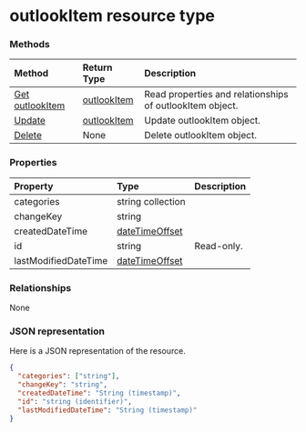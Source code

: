 # outlookItem resource type




### Methods

| Method		   | Return Type	|Description|
|:---------------|:--------|:----------|
|[Get outlookItem](../api/outlookitem_get.md) | [outlookItem](outlookitem.md) |Read properties and relationships of outlookItem object.|
|[Update](../api/outlookitem_update.md) | [outlookItem](outlookitem.md)	|Update outlookItem object. |
|[Delete](../api/outlookitem_delete.md) | None |Delete outlookItem object. |

### Properties
| Property	   | Type	|Description|
|:---------------|:--------|:----------|
|categories|string collection||
|changeKey|string||
|createdDateTime|[dateTimeOffset](datetimeoffset.md)||
|id|string| Read-only.|
|lastModifiedDateTime|[dateTimeOffset](datetimeoffset.md)||

### Relationships
None


### JSON representation

Here is a JSON representation of the resource.

<!-- {
  "blockType": "resource",
  "optionalProperties": [

  ],
  "@odata.type": "microsoft.graph.outlookitem"
}-->

```json
{
  "categories": ["string"],
  "changeKey": "string",
  "createdDateTime": "String (timestamp)",
  "id": "string (identifier)",
  "lastModifiedDateTime": "String (timestamp)"
}

```

<!-- uuid: 8fcb5dbc-d5aa-4681-8e31-b001d5168d79
2015-10-25 14:57:30 UTC -->
<!-- {
  "type": "#page.annotation",
  "description": "outlookItem resource",
  "keywords": "",
  "section": "documentation",
  "tocPath": ""
}-->